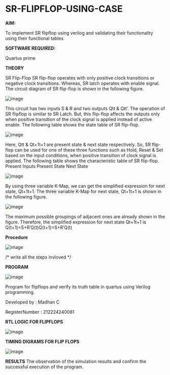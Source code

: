 # SR-FLIPFLOP-USING-CASE

**AIM:**

To implement  SR flipflop using verilog and validating their functionality using their functional tables

**SOFTWARE REQUIRED:**

Quartus prime

**THEORY**

SR Flip-Flop SR flip-flop operates with only positive clock transitions or negative clock transitions. Whereas, SR latch operates with enable signal. The circuit diagram of SR flip-flop is shown in the following figure.

![image](https://github.com/naavaneetha/SR-FLIPFLOP-USING-CASE/assets/154305477/0f710028-ad52-4d3e-9276-8714cf023a25)

 
This circuit has two inputs S & R and two outputs Qtt & Qtt’. The operation of SR flipflop is similar to SR Latch. But, this flip-flop affects the outputs only when positive transition of the clock signal is applied instead of active enable. The following table shows the state table of SR flip-flop.

![image](https://github.com/naavaneetha/SR-FLIPFLOP-USING-CASE/assets/154305477/dabfc4f4-87e3-4cbc-9472-f89ee1b5ed30)

 
Here, Qtt & Qt+1t+1 are present state & next state respectively. So, SR flip-flop can be used for one of these three functions such as Hold, Reset & Set based on the input conditions, when positive transition of clock signal is applied. The following table shows the characteristic table of SR flip-flop. Present Inputs Present State Next State

![image](https://github.com/naavaneetha/SR-FLIPFLOP-USING-CASE/assets/154305477/dd90d16c-aec5-4290-a586-e2346b1e9eb5)

 
By using three variable K-Map, we can get the simplified expression for next state, Qt+1t+1. The three variable K-Map for next state, Qt+1t+1 is shown in the following figure.

![image](https://github.com/naavaneetha/SR-FLIPFLOP-USING-CASE/assets/154305477/473efad6-d70b-4ca7-aeb7-898bbfca319f)

 
The maximum possible groupings of adjacent ones are already shown in the figure. Therefore, the simplified expression for next state Qt+1t+1 is Q(t+1)=S+R′Q(t)Q(t+1)=S+R′Q(t)

**Procedure**



![image](https://github.com/user-attachments/assets/94740de7-9fac-473f-aeb9-0f3287e021da)

/* write all the steps invloved */

**PROGRAM**





![image](https://github.com/user-attachments/assets/fd432048-6347-4c1a-b7f9-86ce26e2c1f7)


Program for flipflops and verify its truth table in quartus using Verilog programming.

Developed by : Madhan C


RegisterNumber : 212224240081


**RTL LOGIC FOR FLIPFLOPS**


![image](https://github.com/user-attachments/assets/aed811c2-5d1f-421a-97eb-bb47126084e6)

**TIMING DIGRAMS FOR FLIP FLOPS**



![image](https://github.com/user-attachments/assets/b9ec4def-aa08-4df8-921f-82d79456b082)





**RESULTS**
 The observation of the simulation results and confirm the successful
 execution of the program.
